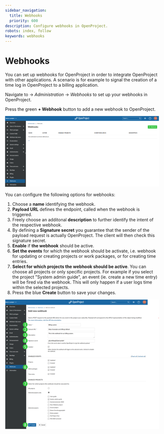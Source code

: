 ```yaml
---
sidebar_navigation:
  title: Webhooks
  priority: 600
description: Configure webhooks in OpenProject.
robots: index, follow
keywords: webhooks
---
```

# Webhooks

You can set up webhooks for OpenProject in order to integrate OpenProject with other applications. A scenario is for example to signal the creation of a time log in OpenProject to a billing application.

Navigate to -> *Administration* -> *Webhooks* to set up your webhooks in OpenProject.

Press the green **+ Webhook** button to add a new webhook to OpenProject.

![image-20201007133753887](image-20201007133753887.png)



You can configure the following options for webhooks:

1. Choose a **name** identifying the webhook.
2. **Payload URL** defines the endpoint, called when the webhook is triggered.
3. Freely choose an additonal **description** to further identify the intent of the respective webhook.
4. By defining a **Signature secret** you guarantee that the sender of the payload request is actually OpenProject. The client will then check this signature secret.
5. **Enable** if **the webhook** should be active.
6. **Set the events** for which the webhook should be activate, i.e. webhook for updating or creating projects or work packages, or for creating time entries.
7. **Select for which projects the webhook should be active**. You can choose all projects or only specific projects. For example if you select the project "System admin guide", an event (ie. create a new time entry) will be fired via the webhook. This will only happen if a user logs time within the selected projects.
8. Press the blue **Create** button to save your changes.



![Add new webhook screenshot](image-20201007140523324.png)